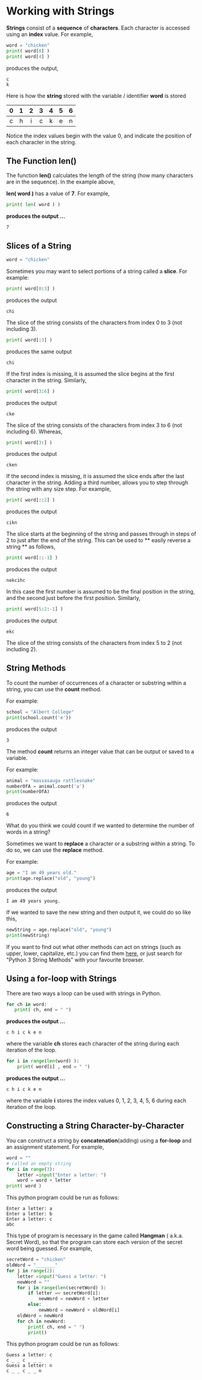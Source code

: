 # Working with Strings

**Strings** consist of a **sequence** of **characters**. Each character is accessed using an **index** value. For example,

```python
word = "chicken"
print( word[0] )
print( word[4] )
```

produces the output,

```
c
k
```

Here is how the **string** stored with the variable / identifier **word** is stored

| **0** | **1** | **2** | **3** | **4** | **5** | **6** |
| :---: | :---: | :---: | :---: | :---: | :---: | :---: |
| c | h | i | c | k | e | n |

Notice the index values begin with the value 0, and indicate the position of each character in the string.

## **The Function len\(\)**

The function **len\(\)** calculates the length of the string \(how many characters are in the sequence\). In the example above,

**len\( word \)** has a value of **7**. For example,

```python
print( len( word ) )
```

**produces the output …**

```
7
```

## **Slices of a String**

```python
word = "chicken"
```

Sometimes you may want to select portions of a string called a **slice**. For example:

```python
print( word[0:3] )
```

produces the output

```
chi
```

The slice of the string consists of the characters from index 0 to 3 \(not including 3\).

```python
print( word[:3] )
```

produces the same output

```
chi
```

If the first index is missing, it is assumed the slice begins at the first character in the string. Similarly,

```python
print( word[3:6] )
```

produces the output

```
cke
```

The slice of the string consists of the characters from index 3 to 6 \(not including 6\). Whereas,

```python
print( word[3:] )
```

produces the output

```
cken
```

If the second index is missing, it is assumed the slice ends after the last character in the string. Adding a third number, allows you to step through the string with any size step. For example,

```python
print( word[::2] )
```

produces the output

```
cikn
```

The slice starts at the beginning of the string and passes through in steps of 2 to just after the end of the string. This can be used to ** easily reverse a string ** as follows,

```python
print( word[::-1] )
```

produces the output

```
nekcihc
```

In this case the first number is assumed to be the final position in the string, and the second just before the first position. Similarly,

```python
print( word[5:2:-1] )
```

produces the output

```
ekc
```

The slice of the string consists of the characters from index 5 to 2 \(not including 2\).

## String Methods

To count the number of occurrences of a character or substring within a string, you can use the **count** method.

For example:

```python
school = "Albert College"
print(school.count('e'))
```

produces the output

```
3
```

The method **count** returns an integer value that can be output or saved to a variable.  

For example:

```python
animal = "massasauga rattlesnake"
numberOfA = animal.count('a')
print(numberOfA)
```

produces the output

```
6
```

What do you think we could count if we wanted to determine the number of words in a string?

Sometimes we want to **replace** a character or a substring within a string.  To do so, we can use the **replace** method.

For example:

```python
age = "I am 49 years old."
print(age.replace("old", "young")
```

produces the output

```
I am 49 years young.
```

If we wanted to save the new string and then output it, we could do so like this,

```python
newString = age.replace("old", "young")
print(newString)
```

If you want to find out what other methods can act on strings (such as upper, lower, capitalize, etc.) you can find them [here](https://docs.python.org/3/library/stdtypes.html#string-methods), or just search for "Python 3 String Methods" with your favourite browser.


## Using a for-loop with Strings

There are two ways a loop can be used with strings in Python.

```python
for ch in word:
   print( ch, end = " ")
```

**produces the output …**

```
c h i c k e n
```

where the variable **ch** stores each character of the string during each iteration of the loop.

```python
for i in range(len(word) ):
    print( word[i] , end = " ")
```

**produces the output …**

```
c h i c k e n
```

where the variable **i** stores the index values 0, 1, 2, 3, 4, 5, 6 during each iteration of the loop.

## **Constructing a String Character-by-Character**

You can construct a string by **concatenation**\(adding\) using a **for-loop** and an assignment statement. For example,

```python
word = ""
# called an empty string 
for i in range(3):
    letter =input("Enter a letter: ")
    word = word + letter
print( word )
```

This python program could be run as follows:

```
Enter a letter: a
Enter a letter: b
Enter a letter: c
abc
```

This type of program is necessary in the game called **Hangman** \( a.k.a. Secret Word\), so that the program can store each version of the secret word being guessed. For example,

```python
secretWord = "chicken"
oldWord = "_______"
for j in range(2):
    letter =input("Guess a letter: ")
    newWord = ""
    for i in range(len(secretWord) ):
        if letter == secretWord[i]:
            newWord = newWord + letter
        else:
            newWord = newWord + oldWord[i]
    oldWord = newWord
    for ch in newWord:
        print( ch, end = " ")
        print()
```

This python program could be run as follows:

```
Guess a letter: c
c _ _ c _ _ _
Guess a letter: n
c _ _ c _ _ n
```